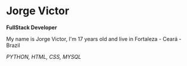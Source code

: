 # Jorge Victor

**FullStack Developer**

My name is Jorge Victor, I'm 17 years old and live in Fortaleza - Ceará - Brazil


*PYTHON, HTML, CSS, MYSQL*

<!--
**ApAdA42/ApAdA42** is a ✨ _special_ ✨ repository because its `README.md` (this file) appears on your GitHub profile.

Here are some ideas to get you started:

- 🔭 I’m currently working on ...
- 🌱 I’m currently learning ...
- 👯 I’m looking to collaborate on ...
- 🤔 I’m looking for help with ...
- 💬 Ask me about ...
- 📫 How to reach me: ...
- 😄 Pronouns: ...
- ⚡ Fun fact: ...
-->
